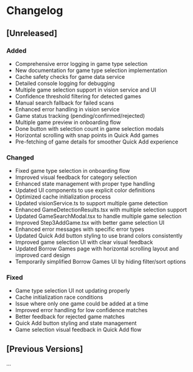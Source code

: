 # Changelog

## [Unreleased]

### Added
- Comprehensive error logging in game type selection
- New documentation for game type selection implementation
- Cache safety checks for game data service
- Detailed console logging for debugging
- Multiple game selection support in vision service and UI
- Confidence threshold filtering for detected games
- Manual search fallback for failed scans
- Enhanced error handling in vision service
- Game status tracking (pending/confirmed/rejected)
- Multiple game preview in onboarding flow
- Done button with selection count in game selection modals
- Horizontal scrolling with snap points in Quick Add games
- Pre-fetching of game details for smoother Quick Add experience

### Changed
- Fixed game type selection in onboarding flow
- Improved visual feedback for category selection
- Enhanced state management with proper type handling
- Updated UI components to use explicit color definitions
- Optimized cache initialization process
- Updated visionService.ts to support multiple game detection
- Enhanced GameDetectionResults.tsx with multiple selection support
- Updated GameSearchModal.tsx to handle multiple game selection
- Improved Step3AddGame.tsx with better game selection UI
- Enhanced error messages with specific error types
- Updated Quick Add button styling to use brand colors consistently
- Improved game selection UI with clear visual feedback
- Updated Borrow Games page with horizontal scrolling layout and improved card design
- Temporarily simplified Borrow Games UI by hiding filter/sort options

### Fixed
- Game type selection UI not updating properly
- Cache initialization race conditions
- Issue where only one game could be added at a time
- Improved error handling for low confidence matches
- Better feedback for rejected game matches
- Quick Add button styling and state management
- Game selection visual feedback in Quick Add flow

## [Previous Versions]
...
